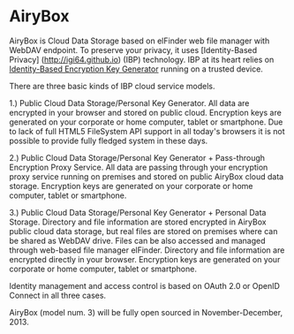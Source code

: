 AiryBox
=======

AiryBox is Cloud Data Storage based on elFinder web file manager with WebDAV endpoint.
To preserve your privacy, it uses [Identity-Based Privacy] (http://igi64.github.io) (IBP) technology.
IBP at its heart relies on [Identity-Based Encryption Key Generator]( https://github.com/igi64/airykey) running on a trusted device.

There are three basic kinds of IBP cloud service models.

1.) Public Cloud Data Storage/Personal Key Generator. All data are encrypted in your browser and stored on public cloud.
	Encryption keys are generated on your corporate or home computer, tablet or smartphone.
	Due to lack of full HTML5 FileSystem API support in all today's browsers it is not possible to provide fully fledged system in these days.

2.) Public Cloud Data Storage/Personal Key Generator + Pass-through Encryption Proxy Service.
	All data are passing through your encryption proxy service running on premises and stored on public AiryBox cloud data storage.
	Encryption keys are generated on your corporate or home computer, tablet or smartphone.
	
3.) Public Cloud Data Storage/Personal Key Generator + Personal Data Storage.
	Directory and file information are stored encrypted in AiryBox public cloud data storage, but real files are stored on premises where can be shared as WebDAV drive.
	Files can be also accessed and managed through web-based file manager elFinder. Directory and file information are encrypted directly in your browser.
	Encryption keys are generated on your corporate or home computer, tablet or smartphone.

Identity management and access control is based on OAuth 2.0 or OpenID Connect in all three cases.


AiryBox (model num. 3) will be fully open sourced in November-December, 2013.
